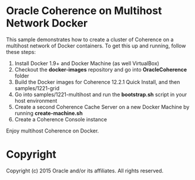 Oracle Coherence on Multihost Network Docker
==========
This sample demonstrates how to create a cluster of Coherence on a multihost network of Docker containers. To get this up and running, follow these steps:

 1. Install Docker 1.9+ and Docker Machine (as well VirtualBox)
 2. Checkout the **docker-images** repository and go into **OracleCoherence** folder
 3. Build the Docker images for Coherence 12.2.1 Quick Install, and then samples/1221-grid
 4. Go into samples/1221-multihost and run the **bootstrap.sh** script in your host environment
 6. Create a second Coherence Cache Server on a new Docker Machine by running **create-machine.sh**
 7. Create a Coherence Console instance 

Enjoy multihost Coherence on Docker.

# Copyright
Copyright (c) 2015 Oracle and/or its affiliates. All rights reserved.
